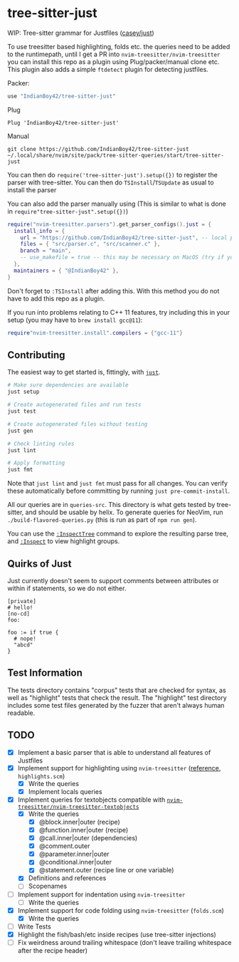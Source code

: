 # tree-sitter-just

WIP: Tree-sitter grammar for Justfiles ([casey/just](https://github.com/casey/just))

To use treesitter based highlighting, folds etc. the queries need to be added to the runtimepath, until I get a PR into `nvim-treesitter/nvim-treesitter` you can install this repo as a plugin using Plug/packer/manual clone etc. This plugin also adds a simple `ftdetect` plugin for detecting justfiles.

Packer:

```lua
use "IndianBoy42/tree-sitter-just"
```

Plug

```vimscript
Plug 'IndianBoy42/tree-sitter-just'
```

Manual

```
git clone https://github.com/IndianBoy42/tree-sitter-just ~/.local/share/nvim/site/pack/tree-sitter-queries/start/tree-sitter-just
```

You can then do `require('tree-sitter-just').setup({})` to register the parser with tree-sitter. You can then do `TSInstall`/`TSUpdate` as usual to install the parser

You can also add the parser manually using (This is similar to what is done in `require"tree-sitter-just".setup({})`)

```lua
require("nvim-treesitter.parsers").get_parser_configs().just = {
  install_info = {
    url = "https://github.com/IndianBoy42/tree-sitter-just", -- local path or git repo
    files = { "src/parser.c", "src/scanner.c" },
    branch = "main",
    -- use_makefile = true -- this may be necessary on MacOS (try if you see compiler errors)
  },
  maintainers = { "@IndianBoy42" },
}
```

Don't forget to `:TSInstall` after adding this. With this method you do not have to add this repo as a plugin.

If you run into problems relating to C++ 11 features, try including this in your setup (you may have to `brew install gcc@11`):

```lua
require"nvim-treesitter.install".compilers = {"gcc-11"}
```

## Contributing

The easiest way to get started is, fittingly, with
[`just`](https://github.com/casey/just).

```sh
# Make sure dependencies are available
just setup

# Create autogenerated files and run tests
just test

# Create autogenerated files without testing
just gen

# Check linting rules
just lint

# Apply formatting
just fmt
```

Note that `just lint` and `just fmt` must pass for all changes. You can verify
these automatically before committing by running `just pre-commit-install`.

All our queries are in `queries-src`. This directory is what gets tested by
tree-sitter, and should be usable by helix. To generate queries for NeoVim,
run `./build-flavored-queries.py` (this is run as part of `npm run gen`).

You can use the [`:InspectTree`](https://neovim.io/doc/user/treesitter.html#%3AInspectTree)
command to explore the resulting parse tree, and [`:Inspect`](https://neovim.io/doc/user/lua.html#%3AInspect) to view highlight groups.

## Quirks of Just

Just currently doesn't seem to support comments between attributes or within if
statements, so we do not either.

```just
[private]
# hello!
[no-cd]
foo:
```

```just
foo := if true {
  # nope!
  "abcd"
}
```

## Test Information

The tests directory contains "corpus" tests that are checked for syntax, as
well as "highlight" tests that check the result. The "highlight" test directory
includes some test files generated by the fuzzer that aren't always human
readable.

## TODO

- [x] Implement a basic parser that is able to understand all features of Justfiles
- [x] Implement support for highlighting using `nvim-treesitter` ([reference](https://tree-sitter.github.io/tree-sitter/syntax-highlighting), `highlights.scm`)
  - [x] Write the queries
  - [x] Implement locals queries
- [x] Implement queries for textobjects compatible with [`nvim-treesitter/nvim-treesitter-textobjects`](https://github.com/nvim-treesitter/nvim-treesitter-textobjects)
  - [x] Write the queries
    - [x] @block.inner|outer (recipe)
    - [x] @function.inner|outer (recipe)
    - [x] @call.inner|outer (dependencies)
    - [x] @comment.outer
    - [x] @parameter.inner|outer
    - [x] @conditional.inner|outer
    - [x] @statement.outer (recipe line or one variable)
  - [x] Definitions and references
  - [ ] Scopenames
- [ ] Implement support for indentation using `nvim-treesitter`
  - [ ] Write the queries
- [x] Implement support for code folding using `nvim-treesitter` (`folds.scm`)
  - [x] Write the queries
- [ ] Write Tests
- [x] Highlight the fish/bash/etc inside recipes (use tree-sitter injections)
- [ ] Fix weirdness around trailing whitespace (don't leave trailing whitespace after the recipe header)
